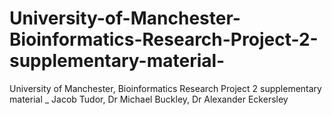 # University-of-Manchester-Bioinformatics-Research-Project-2-supplementary-material-
University of Manchester, Bioinformatics Research Project 2 supplementary material _ Jacob Tudor, Dr Michael Buckley, Dr Alexander Eckersley
